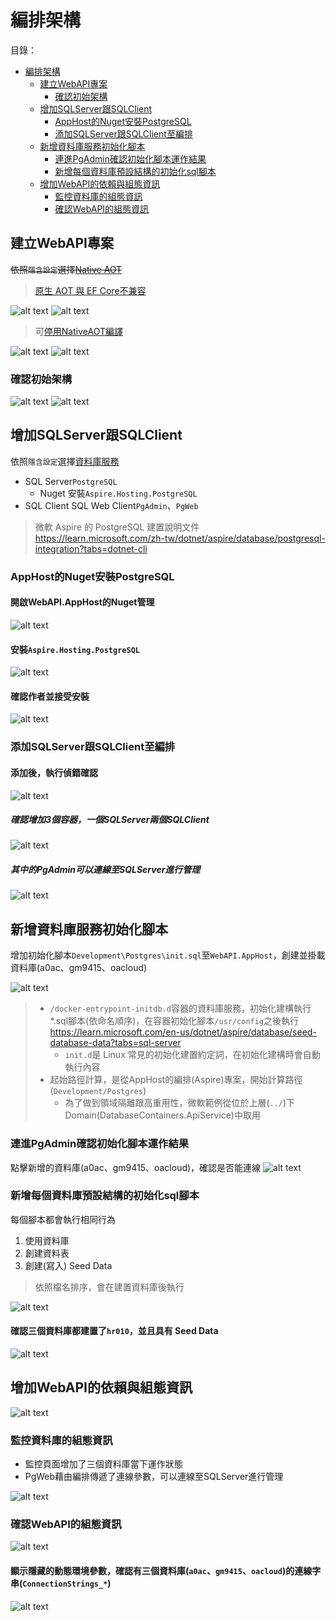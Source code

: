 # 編排架構

目錄：

- [編排架構](#編排架構)
  - [建立WebAPI專案](#建立webapi專案)
    - [確認初始架構](#確認初始架構)
  - [增加SQLServer跟SQLClient](#增加sqlserver跟sqlclient)
    - [AppHost的Nuget安裝PostgreSQL](#apphost的nuget安裝postgresql)
    - [添加SQLServer跟SQLClient至編排](#添加sqlserver跟sqlclient至編排)
  - [新增資料庫服務初始化腳本](#新增資料庫服務初始化腳本)
    - [連進PgAdmin確認初始化腳本運作結果](#連進pgadmin確認初始化腳本運作結果)
    - [新增每個資料庫預設結構的初始化sql腳本](#新增每個資料庫預設結構的初始化sql腳本)
  - [增加WebAPI的依賴與組態資訊](#增加webapi的依賴與組態資訊)
    - [監控資料庫的組態資訊](#監控資料庫的組態資訊)
    - [確認WebAPI的組態資訊](#確認webapi的組態資訊)

## 建立WebAPI專案

~~依照`隱含設定`選擇[Native AOT](../README.md#效能)~~

> [原生 AOT 與 EF Core不兼容](../README.md#原生aot與efcore不兼容)

![alt text](image/編排架構/image.png)
![alt text](image/編排架構/image-1.png)
> 可[停用NativeAOT編譯](../停用NativeAOT編譯.md)

![alt text](image/編排架構/image-2.png)
![alt text](image/編排架構/image-3.png)

### 確認初始架構

![alt text](image/編排架構/image-4.png)
![alt text](image/編排架構/image-5.png)

## 增加SQLServer跟SQLClient

依照`隱含設定`選擇[資料庫服務](../README.md#資料庫服務)

- SQL Server`PostgreSQL`
  - Nuget 安裝`Aspire.Hosting.PostgreSQL`
- SQL Client
    SQL Web Client`PgAdmin`、`PgWeb`

> 微軟 Aspire 的 PostgreSQL 建置說明文件<https://learn.microsoft.com/zh-tw/dotnet/aspire/database/postgresql-integration?tabs=dotnet-cli>

### AppHost的Nuget安裝PostgreSQL

<!-- omit from toc -->
#### 開啟WebAPI.AppHost的Nuget管理

![alt text](image/編排架構/image-6.png)

<!-- omit from toc -->
#### 安裝`Aspire.Hosting.PostgreSQL`

![alt text](image/編排架構/image-7.png)

<!-- omit from toc -->
#### 確認作者並接受安裝

![alt text](image/編排架構/image-8.png)

### 添加SQLServer跟SQLClient至編排

<!-- omit from toc -->
#### 添加後，執行偵錯確認

![alt text](image/編排架構/image-9.png)

<!-- omit from toc -->
##### 確認增加3個容器，一個SQLServer兩個SQLClient

![alt text](image/編排架構/image-10.png)

<!-- omit from toc -->
##### 其中的PgAdmin可以連線至SQLServer進行管理

![alt text](image/編排架構/image-11.png)

## 新增資料庫服務初始化腳本

增加初始化腳本`Development\Postgres\init.sql`至`WebAPI.AppHost`，創建並掛載資料庫(a0ac、gm9415、oacloud)

![alt text](image/編排架構/image-12.png)

> - `/docker-entrypoint-initdb.d`容器的資料庫服務，初始化建構執行*.sql腳本(依命名順序)，在容器初始化腳本`/usr/config`之後執行<https://learn.microsoft.com/en-us/dotnet/aspire/database/seed-database-data?tabs=sql-server>
>   - `init.d`是 Linux 常見的初始化建置約定詞，在初始化建構時會自動執行內容
> - 起始路徑計算，是從AppHost的編排(Aspire)專案，開始計算路徑(`Development/Postgres`)
>   - 為了做到領域隔離跟高重用性，微軟範例從位於上層(`../`)下Domain(DatabaseContainers.ApiService)中取用

### 連進PgAdmin確認初始化腳本運作結果

點擊新增的資料庫(a0ac、gm9415、oacloud)，確認是否能連線
![alt text](image/編排架構/image-13.png)

### 新增每個資料庫預設結構的初始化sql腳本

每個腳本都會執行相同行為

1. 使用資料庫
2. 創建資料表
3. 創建(寫入) Seed Data

> 依照檔名排序，會在建置資料庫後執行

![alt text](image/編排架構/image-14.png)

<!-- omit from toc -->
#### 確認三個資料庫都建置了`hr010`，並且具有 Seed Data

![alt text](image/編排架構/image-15.png)

## 增加WebAPI的依賴與組態資訊

![alt text](image/編排架構/image-16.png)

### 監控資料庫的組態資訊

- 監控頁面增加了三個資料庫當下運作狀態
- PgWeb藉由編排傳遞了連線參數，可以連線至SQLServer進行管理

![alt text](image/編排架構/image-17.png)

### 確認WebAPI的組態資訊

![alt text](image/編排架構/image-18.png)

<!-- omit from toc -->
#### 顯示隱藏的動態環境參數，確認有三個資料庫(`a0ac`、`gm9415`、`oacloud`)的連線字串(`ConnectionStrings_*`)

![alt text](image/編排架構/image-19.png)
